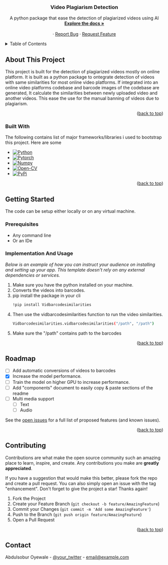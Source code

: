 <!-- Improved compatibility of back to top link: See: https://github.com/othneildrew/Best-README-Template/pull/73 -->
<a name="readme-top"></a>
<!--
*** Thanks for checking out the Best-README-Template. If you have a suggestion
*** that would make this better, please fork the repo and create a pull request
*** or simply open an issue with the tag "enhancement".
*** Don't forget to give the project a star!
*** Thanks again! Now go create something AMAZING! :D
-->



<!-- PROJECT SHIELDS -->
<!--
*** I'm using markdown "reference style" links for readability.
*** Reference links are enclosed in brackets [ ] instead of parentheses ( ).
*** See the bottom of this document for the declaration of the reference variables
*** for contributors-url, forks-url, etc. This is an optional, concise syntax you may use.
*** https://www.markdownguide.org/basic-syntax/#reference-style-links
-->



<!-- PROJECT LOGO -->
<br />
<div align="center">

  <h3 align="center">Video Plagiarism Detection</h3>

  <p align="center">
    A python package that ease the detection of plagiarized videos using AI
    <br />
    <a href="https://github.com/othneildrew/Best-README-Template"><strong>Explore the docs »</strong></a>
    <br />
    <br />
    ·
    <a href="https://github.com/othneildrew/Best-README-Template/issues">Report Bug</a>
    ·
    <a href="https://github.com/othneildrew/Best-README-Template/issues">Request Feature</a>
  </p>
</div>



<!-- TABLE OF CONTENTS -->
<details>
  <summary>Table of Contents</summary>
  <ol>
    <li>
      <a href="#about-the-project">About The Project</a>
      <ul>
        <li><a href="#built-with">Built With</a></li>
      </ul>
    </li>
    <li>
      <a href="#getting-started">Getting Started</a>
      <ul>
        <li><a href="#prerequisites">Prerequisites</a></li>
        <li><a href="#Implementation-and-Usage">Implementation and Usage</a></li>
      </ul>
    </li>
    <li><a href="#usage">Usage</a></li>
    <li><a href="#roadmap">Roadmap</a></li>
    <li><a href="#contributing">Contributing</a></li>
    <li><a href="#contact">Contact</a></li>
  </ol>
</details>



<!-- ABOUT THE PROJECT -->
## About This Project

This project is built for the detection of plagiarized videos mostly on online platform. It is built as a python package to ontegrate detection of videos with same similarities for most online video platforms. If integrated into an online video platforms codebase and barcode images of the codebase are generated, It calculate the similarities between newly uploaded video and another videos. This ease the use for the manual banning of videos due to plagiarism.


<p align="right">(<a href="#readme-top">back to top</a>)</p>



### Built With

The following contains list of major frameworks/libraries i used to bootstrap this project. Here are some

* [![Python][Next.js]][Next-url]
* [![Pytorch][React.js]][React-url]
* [![Numpy][Vue.js]][Vue-url]
* [![Open-CV][Angular.io]][Angular-url]
* [![PyPi][Svelte.dev]][Svelte-url]

<p align="right">(<a href="#readme-top">back to top</a>)</p>



<!-- GETTING STARTED -->
## Getting Started

The code can be setup either locally or on any virtual machine.

### Prerequisites

- Any command line
- Or an IDe

### Implementation And Usage

_Below is an example of how you can instruct your audience on installing and setting up your app. This template doesn't rely on any external dependencies or services._

1. Make sure you have the python installed on your machine.
2. Converts the videos into barcodes.
3. pip install the package in your cli
   ```sh
   !pip install Vidbarcodesimilarities
   ```
4. Then use the vidbarcodesimilarities function to run the video similarities.
   ```sh
   Vidbarcodesimilarities.vidbarcodesimilarities("/path", "/path")
   ```
5. Make sure the "/path" contains path to the barcodes

<p align="right">(<a href="#readme-top">back to top</a>)</p>



<!-- ROADMAP -->
## Roadmap

- [ ] Add automatic conversions of videos to barcodes
- [x] Increase the model performance.
- [ ] Train the model on higher GPU to increase performance.
- [ ] Add "components" document to easily copy & paste sections of the readme
- [ ] Multi media support
    - [ ] Text
    - [ ] Audio

See the [open issues](https://github.com/othneildrew/Best-README-Template/issues) for a full list of proposed features (and known issues).

<p align="right">(<a href="#readme-top">back to top</a>)</p>



<!-- CONTRIBUTING -->
## Contributing

Contributions are what make the open source community such an amazing place to learn, inspire, and create. Any contributions you make are **greatly appreciated**.

If you have a suggestion that would make this better, please fork the repo and create a pull request. You can also simply open an issue with the tag "enhancement".
Don't forget to give the project a star! Thanks again!

1. Fork the Project
2. Create your Feature Branch (`git checkout -b feature/AmazingFeature`)
3. Commit your Changes (`git commit -m 'Add some AmazingFeature'`)
4. Push to the Branch (`git push origin feature/AmazingFeature`)
5. Open a Pull Request

<p align="right">(<a href="#readme-top">back to top</a>)</p>


## Contact

Abdulsobur Oyewale - [@your_twitter](https://twitter.com/your_username) - email@example.com


<!-- MARKDOWN LINKS & IMAGES -->
<!-- https://www.markdownguide.org/basic-syntax/#reference-style-links -->
[contributors-shield]: https://img.shields.io/github/contributors/othneildrew/Best-README-Template.svg?style=for-the-badge
[contributors-url]: https://github.com/othneildrew/Best-README-Template/graphs/contributors
[forks-shield]: https://img.shields.io/github/forks/othneildrew/Best-README-Template.svg?style=for-the-badge
[forks-url]: https://github.com/othneildrew/Best-README-Template/network/members
[stars-shield]: https://img.shields.io/github/stars/othneildrew/Best-README-Template.svg?style=for-the-badge
[stars-url]: https://github.com/othneildrew/Best-README-Template/stargazers
[issues-shield]: https://img.shields.io/github/issues/othneildrew/Best-README-Template.svg?style=for-the-badge
[issues-url]: https://github.com/othneildrew/Best-README-Template/issues
[license-shield]: https://img.shields.io/github/license/othneildrew/Best-README-Template.svg?style=for-the-badge
[license-url]: https://github.com/othneildrew/Best-README-Template/blob/master/LICENSE.txt
[linkedin-shield]: https://img.shields.io/badge/-LinkedIn-black.svg?style=for-the-badge&logo=linkedin&colorB=555
[linkedin-url]: https://linkedin.com/in/othneildrew
[product-screenshot]: images/screenshot.png
[Next.js]: https://img.shields.io/badge/Python-000000?style=for-the-badge&logo=python&logoColor=white
[Next-url]: https://nextjs.org/
[React.js]: https://img.shields.io/badge/Pytorch-20232A?style=for-the-badge&logo=pytorch&logoColor=61DAFB
[React-url]: https://reactjs.org/
[Vue.js]: https://img.shields.io/badge/Numpy-35495E?style=for-the-badge&logo=numpy&logoColor=4FC08D
[Vue-url]: https://vuejs.org/
[Angular.io]: https://img.shields.io/badge/OpenCv-DD0031?style=for-the-badge&logo=opencv&logoColor=white
[Angular-url]: https://angular.io/
[Svelte.dev]: https://img.shields.io/badge/PyPi-4A4A55?style=for-the-badge&logo=pypi&logoColor=FF3E00
[Svelte-url]: https://svelte.dev/
[Laravel.com]: https://img.shields.io/badge/Laravel-FF2D20?style=for-the-badge&logo=laravel&logoColor=white
[Laravel-url]: https://laravel.com
[Bootstrap.com]: https://img.shields.io/badge/Bootstrap-563D7C?style=for-the-badge&logo=bootstrap&logoColor=white
[Bootstrap-url]: https://getbootstrap.com
[JQuery.com]: https://img.shields.io/badge/jQuery-0769AD?style=for-the-badge&logo=jquery&logoColor=white
[JQuery-url]: https://jquery.com 


